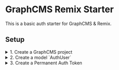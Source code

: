 # GraphCMS Remix Starter

This is a basic auth starter for GraphCMS & Remix.

## Setup

<details>
 <summary>1. Create a GraphCMS project</summary>

[Login or Register](https://app.graphcms.com) for free, and create your first project.

</details>

<details>
 <summary>2. Create a model `AuthUser`</summary>

You'll need to add the following fields:

**Name**

- String / Single line text
- Required

**Email**

- String / Single line text
- Required
- Unique
- Read only

**Password**

- String / Single line text
- Required
- API only
</details>

<details>
 <summary>3. Create a Permanent Auth Token</summary>

Create an API token with ALL permissions to ALL models in ALL stages. **Set the default stage to DRAFT**.

</details>
